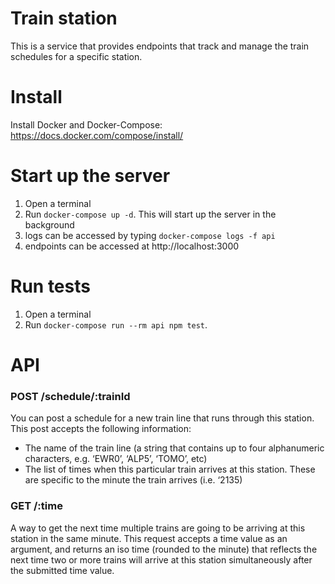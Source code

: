 # Train station
This is a service that provides endpoints that track and manage
the train schedules for a specific station.

# Install
Install Docker and Docker-Compose: https://docs.docker.com/compose/install/

# Start up the server
1. Open a terminal
1. Run `docker-compose up -d`. This will start up the server in the background
1. logs can be accessed by typing `docker-compose logs -f api`
1. endpoints can be accessed at http://localhost:3000

# Run tests
1. Open a terminal
1. Run `docker-compose run --rm api npm test`.

# API

### POST /schedule/:trainId
You can post a schedule for a new train line that runs through this
station. This post accepts the following information:
- The name of the train line (a string that contains up to four
alphanumeric characters, e.g. ‘EWR0’, ‘ALP5’, ‘TOMO’, etc)
- The list of times when this particular train arrives at this station. These
are specific to the minute the train arrives (i.e. ‘2135)

### GET /:time
A way to get the next time multiple trains are going to be arriving
at this station in the same minute. This request accepts a time value as
an argument, and returns an iso time (rounded to the minute) that reflects the next time two or more trains will arrive at this station simultaneously after the submitted time value.
